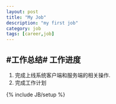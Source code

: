 ```yaml
---
layout: post
title: "My Job"
description: "my first job"
category: job
tags: [career,job]
---
```

#工作总结#
工作进度
--------
1.  完成上线系统客户端和服务端的相关操作.  
2.  完成工作计划

{% include JB/setup %}

